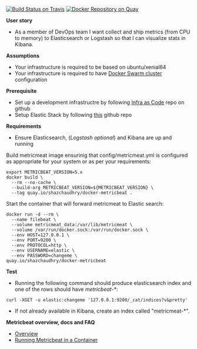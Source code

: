[![Build Status on Travis](https://travis-ci.org/shazChaudhry/docker-metricbeat.svg?branch=master)](https://travis-ci.org/shazChaudhry/docker-metricbeat "Build Status on Travis")
[![Docker Repository on Quay](https://quay.io/repository/shazchaudhry/docker-metricbeat/status "Docker Repository on Quay")](https://quay.io/repository/shazchaudhry/docker-metricbeat)

**User story**
* As a member of DevOps team I want collect and ship metrics (from CPU to memory) to Elasticsearch or Logstash so that I can visualize stats in Kibana.

**Assumptions**
* Your infrastructure is required to be based on ubuntu/xenial64
* Your infrastructure is required to have [Docker Swarm cluster](https://docs.docker.com/get-started/part4/#understanding-swarm-clusters) configuration

**Prerequisite**
* Set up a development infrastructre by following [Infra as Code](https://github.com/shazChaudhry/infra) repo on github
* Setup Elastic Stack by following [this](https://github.com/shazChaudhry/logging) github repo

**Requirements**
* Ensure Elasticsearch, (_Logstash optional_) and Kibana are up and running

Build metricmeat image ensurinig that config/metricmeat.yml is configured as appropriate for your system or as per your requirements:
```
export METRICBEAT_VERSION=5.x
docker build \
  --rm --no-cache \
  --build-arg METRICBEAT_VERSION=${METRICBEAT_VERSION} \
  --tag quay.io/shazchaudhry/docker-metricbeat .
```
Start the container that will forward metricmeat to Elastic search:
```
docker run -d --rm \
  --name filebeat \
  --volume metricmeat_data:/var/lib/metricmeat \
  --volume /var/run/docker.sock:/var/run/docker.sock \
  --env HOST=127.0.0.1 \
  --env PORT=9200 \
  --env PROTOCOL=http \
  --env USERNAME=elastic \
  --env PASSWORD=changeme \
quay.io/shazchaudhry/docker-metricbeat
```

**Test**
* Running the following command should produce elasticsearch index and one of the rows should have _metricbeat-*_:
```
curl -XGET -u elastic:changeme '127.0.0.1:9200/_cat/indices?v&pretty'
```
* If not already available in Kibana, create an index called "metricmeat-*".

**Metricbeat overview, docs and FAQ**

* [Overview](https://www.elastic.co/guide/en/beats/metricbeat/current/metricbeat-overview.html)
* [Running Metricbeat in a Container](https://www.elastic.co/guide/en/beats/metricbeat/5.x/running-in-container.html)
